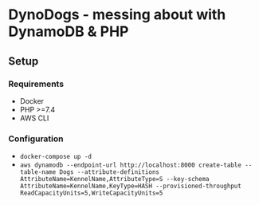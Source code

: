 # DynoDogs - messing about with DynamoDB & PHP
## Setup
### Requirements
- Docker
- PHP >=7.4
- AWS CLI

### Configuration
- `docker-compose up -d`
- `aws dynamodb --endpoint-url http://localhost:8000 create-table --table-name Dogs --attribute-definitions AttributeName=KennelName,AttributeType=S --key-schema AttributeName=KennelName,KeyType=HASH --provisioned-throughput ReadCapacityUnits=5,WriteCapacityUnits=5`

